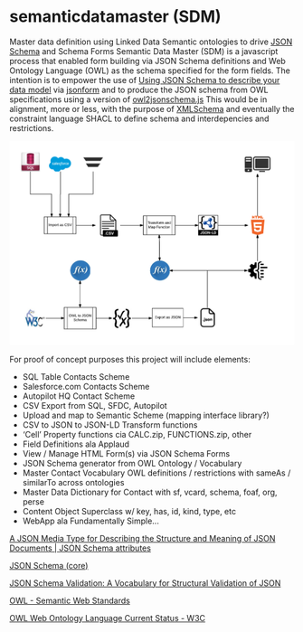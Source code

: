 # semanticdatamaster (SDM)
Master data definition using Linked Data Semantic ontologies to drive [JSON Schema](http://json-schema.org/) and Schema Forms
Semantic Data Master (SDM) is a javascript process that enabled form building via JSON Schema definitions and Web Ontology Language (OWL) as the schema specified for the form fields.
The intention is to empower the use of [Using JSON Schema to describe your data model](https://github.com/joshfire/jsonform/wiki#schema) via [jsonform](https://github.com/joshfire/jsonform) and to produce the JSON schema from OWL specifications using a version of [owl2jsonschema.js](https://github.com/redaktor/owl2jsonschema.js)
This would be in alignment, more or less, with the purpose of [XMLSchema]() and eventually the constraint language SHACL to define schema and interdepencies and restrictions. 

![diagram](img/0DAE7F22-099A-44E5-B6C4-D944867F338D-1664-0000029A035E4020.png "diagram")

For proof of concept purposes this project will include elements:

* SQL Table Contacts Scheme
* Salesforce.com Contacts Scheme
* Autopilot HQ Contact Scheme
* CSV Export from SQL, SFDC, Autopilot
* Upload and map to Semantic Scheme (mapping interface library?)
* CSV to JSON to JSON-LD Transform functions
* ‘Cell’ Property functions cia CALC.zip, FUNCTIONS.zip, other
* Field Definitions ala Applaud
* View / Manage HTML Form(s) via JSON Schema Forms
* JSON Schema generator from OWL Ontology / Vocabulary
* Master Contact Vocabulary OWL definitions / restrictions with sameAs / similarTo across ontologies
* Master Data Dictionary for Contact with sf, vcard, schema, foaf, org, perse
* Content Object Superclass w/ key, has, id, kind, type, etc
* WebApp ala Fundamentally Simple...


[A JSON Media Type for Describing the Structure and Meaning of JSON Documents | JSON Schema attributes](https://tools.ietf.org/html/draft-zyp-json-schema-03#section-5)

[JSON Schema (core)](https://datatracker.ietf.org/doc/draft-handrews-json-schema/)

[JSON Schema Validation: A Vocabulary for Structural Validation of JSON](https://datatracker.ietf.org/doc/draft-handrews-json-schema-validation/)

[OWL - Semantic Web Standards](https://www.w3.org/OWL/)

[OWL Web Ontology Language Current Status - W3C](https://www.w3.org/standards/techs/owl#w3c_all)

